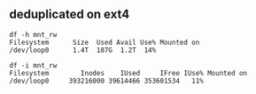 ## deduplicated on ext4

```df -h mnt_rw
df -h mnt_rw
Filesystem      Size  Used Avail Use% Mounted on
/dev/loop0      1.4T  187G  1.2T  14%
```

```
df -i mnt_rw
Filesystem        Inodes    IUsed     IFree IUse% Mounted on
/dev/loop0     393216000 39614466 353601534   11%
```

